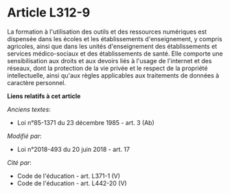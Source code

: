 # Article L312-9

La formation à l'utilisation des outils et des ressources numériques est dispensée dans les écoles et les établissements
d'enseignement, y compris agricoles, ainsi que dans les unités d'enseignement des établissements et services médico-sociaux
et des établissements de santé. Elle comporte une sensibilisation aux droits et aux devoirs liés à l'usage de l'internet et
des réseaux, dont la protection de la vie privée et le respect de la propriété intellectuelle, ainsi qu'aux règles
applicables aux traitements de données à caractère personnel.

**Liens relatifs à cet article**

_Anciens textes_:

  - Loi n°85-1371 du 23 décembre 1985 - art. 3 (Ab)

_Modifié par_:

  - Loi n°2018-493 du 20 juin 2018 - art. 17

_Cité par_:

  - Code de l'éducation - art. L371-1 (V)
  - Code de l'éducation - art. L442-20 (V)
